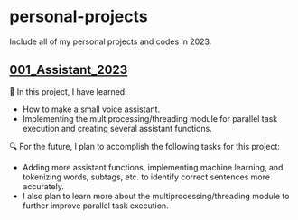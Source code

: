 # personal-projects
Include all of my personal projects and codes in 2023.

## [001_Assistant_2023](https://github.com/min-hyo-2k/001_Assistant)
:book: In this project, I have learned:
- How to make a small voice assistant.
- Implementing the multiprocessing/threading module for parallel task execution and creating several assistant functions.

:mag: For the future, I plan to accomplish the following tasks for this project:
- Adding more assistant functions, implementing machine learning, and tokenizing words, subtags, etc. to identify correct sentences more accurately.
- I also plan to learn more about the multiprocessing/threading module to further improve parallel task execution.

##
